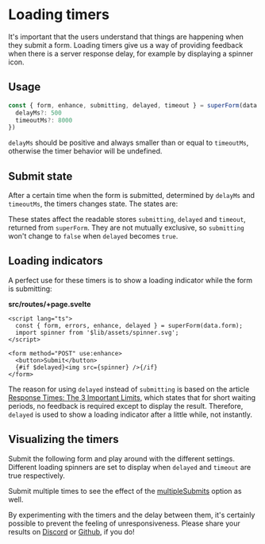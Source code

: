 <script lang="ts">
  import Head from '$lib/Head.svelte'
  import Form from './Form.svelte'
  import Next from '$lib/Next.svelte'
  import Timers from '$lib/Timers.svelte'
	import SuperDebug from 'sveltekit-superforms/client/SuperDebug.svelte'
  import { concepts } from '$lib/navigation/sections'

	export let data;
</script>

# Loading timers

<Head title="Timers" />

It's important that the users understand that things are happening when they submit a form. Loading timers give us a way of providing feedback when there is a server response delay, for example by displaying a spinner icon.

## Usage

```ts
const { form, enhance, submitting, delayed, timeout } = superForm(data.form, {
  delayMs?: 500
  timeoutMs?: 8000
})
```

`delayMs` should be positive and always smaller than or equal to `timeoutMs`, otherwise the timer behavior will be undefined.

## Submit state

After a certain time when the form is submitted, determined by `delayMs` and `timeoutMs`, the timers changes state. The states are:

<Timers />

These states affect the readable stores `submitting`, `delayed` and `timeout`, returned from `superForm`. They are not mutually exclusive, so `submitting` won't change to `false` when `delayed` becomes `true`.

## Loading indicators

A perfect use for these timers is to show a loading indicator while the form is submitting:

**src/routes/+page.svelte**

```svelte
<script lang="ts">
  const { form, errors, enhance, delayed } = superForm(data.form);
  import spinner from '$lib/assets/spinner.svg';
</script>

<form method="POST" use:enhance>
  <button>Submit</button>
  {#if $delayed}<img src={spinner} />{/if}
</form>
```

The reason for using `delayed` instead of `submitting` is based on the article [Response Times: The 3 Important Limits](https://www.nngroup.com/articles/response-times-3-important-limits/), which states that for short waiting periods, no feedback is required except to display the result. Therefore, `delayed` is used to show a loading indicator after a little while, not instantly.

## Visualizing the timers

Submit the following form and play around with the different settings. Different loading spinners are set to display when `delayed` and `timeout` are true respectively. 

Submit multiple times to see the effect of the [multipleSubmits](/concepts/submit-behavior#multiplesubmits) option as well.

<Form {data} />

By experimenting with the timers and the delay between them, it's certainly possible to prevent the feeling of unresponsiveness. Please share your results on [Discord](https://discord.gg/AptebvVuhB) or [Github](https://github.com/ciscoheat/sveltekit-superforms/discussions), if you do!

<Next section={concepts} />
